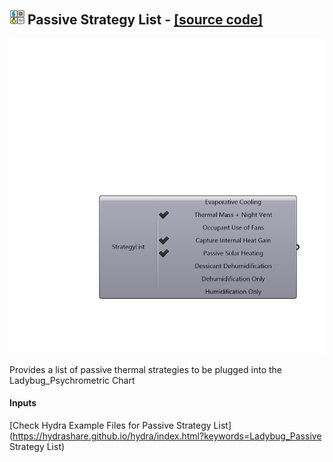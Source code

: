 ## ![](../../images/icons/Passive_Strategy_List.png) Passive Strategy List - [[source code]](https://github.com/ladybug-tools/ladybug-legacy/tree/master/src/Ladybug_Passive%20Strategy%20List.py)

![](../../images/components/Passive_Strategy_List.png)

Provides a list of passive thermal strategies to be plugged into the Ladybug_Psychrometric Chart

#### Inputs


[Check Hydra Example Files for Passive Strategy List](https://hydrashare.github.io/hydra/index.html?keywords=Ladybug_Passive Strategy List)